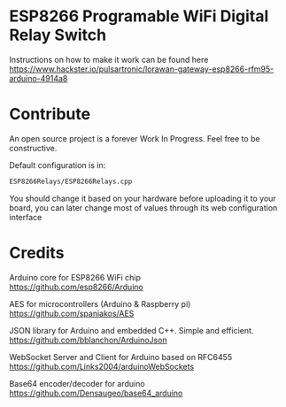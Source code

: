 # ESP8266 Programable WiFi Digital Relay Switch

Instructions on how to make it work can be found here https://www.hackster.io/pulsartronic/lorawan-gateway-esp8266-rfm95-arduino-4914a8

# Contribute
An open source project is a forever Work In Progress. Feel free to be constructive.

Default configuration is in:
```sh
ESP8266Relays/ESP8266Relays.cpp
```
You should change it based on your hardware before uploading it to your board, you can later change most of values through its web configuration interface

# Credits

Arduino core for ESP8266 WiFi chip  
https://github.com/esp8266/Arduino

AES for microcontrollers (Arduino & Raspberry pi)  
https://github.com/spaniakos/AES

JSON library for Arduino and embedded C++. Simple and efficient.  
https://github.com/bblanchon/ArduinoJson

WebSocket Server and Client for Arduino based on RFC6455  
https://github.com/Links2004/arduinoWebSockets

Base64 encoder/decoder for arduino  
https://github.com/Densaugeo/base64_arduino



